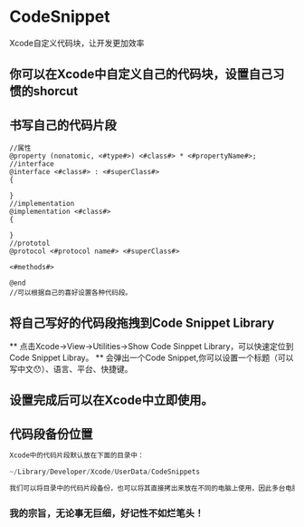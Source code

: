 # CodeSnippet
Xcode自定义代码块，让开发更加效率

## 你可以在Xcode中自定义自己的代码块，设置自己习惯的shorcut

## 书写自己的代码片段
```objc
//属性
@property (nonatomic, <#type#>) <#class#> * <#propertyName#>;
//interface
@interface <#class#> : <#superClass#>
{

}
//implementation
@implementation <#class#>
{

}
//prototol
@protocol <#protocol name#> <#superClass#>

<#methods#>

@end
//可以根据自己的喜好设置各种代码段。
```

## 将自己写好的代码段拖拽到Code Snippet Library
** 点击Xcode->View->Utilities->Show Code Sinppet Library，可以快速定位到Code Snippet Libray。
** 会弹出一个Code Snippet,你可以设置一个标题（可以写中文😯）、语言、平台、快捷键。

## 设置完成后可以在Xcode中立即使用。

## 代码段备份位置
```swift
Xcode中的代码片段默认放在下面的目录中：

~/Library/Developer/Xcode/UserData/CodeSnippets

我们可以将目录中的代码片段备份，也可以将其直接拷出来放在不同的电脑上使用，因此多台电脑之间的协作也毫无压力。
```
### 我的宗旨，无论事无巨细，好记性不如烂笔头！
